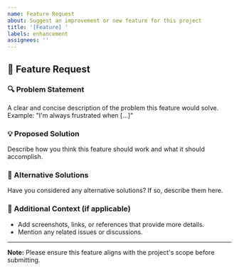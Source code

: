 ```yaml
---
name: Feature Request
about: Suggest an improvement or new feature for this project
title: '[Feature] '
labels: enhancement
assignees: ''
---
```


## 🚀 Feature Request

### 🔍 Problem Statement

A clear and concise description of the problem this feature would solve.  
Example: "I'm always frustrated when [...]"

### 💡 Proposed Solution

Describe how you think this feature should work and what it should accomplish.

### 🔄 Alternative Solutions

Have you considered any alternative solutions? If so, describe them here.

### 📸 Additional Context (if applicable)

- Add screenshots, links, or references that provide more details.
- Mention any related issues or discussions.

---

**Note:** Please ensure this feature aligns with the project's scope before submitting.
